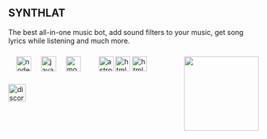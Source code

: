 ## SYNTHLAT
The best all-in-one music bot, add sound filters to your music, get song lyrics while listening and much more.

###

<img align="right" height="150" src="https://avatars.githubusercontent.com/u/178681365?s=200&v=4" />

###

<div align="left">
  <img width="12" />
  <img src="https://cdn.jsdelivr.net/gh/devicons/devicon/icons/nodejs/nodejs-original.svg" height="30" alt="nodejs logo"  />
  <img width="12" />
  <img src="https://cdn.jsdelivr.net/gh/devicons/devicon/icons/javascript/javascript-original.svg" height="30" alt="javascript logo"  />
  <img width="12" />
  <img src="https://github.com/mongodb.png" height="30" alt="mongodb logo">
  <img width="12" />
  <img width="12" />
  <img src="https://github.com/withastro.png" height="30" alt="astro logo" />
  <img src="https://cdn.jsdelivr.net/gh/devicons/devicon/icons/html5/html5-original.svg" height="30" alt="html logo" />
  <img src="https://cdn.jsdelivr.net/gh/devicons/devicon/icons/css3/css3-original.svg" height="30" alt="html logo" />
</div>

###

<div align="left">
  <a href="https://synth.lat/discord" target="_blank">
    <img src="https://img.shields.io/static/v1?message=Discord&logo=discord&label=&color=7289DA&logoColor=white&labelColor=&style=for-the-badge" height="35" alt="discord logo"  />
  </a>
</div>

###
